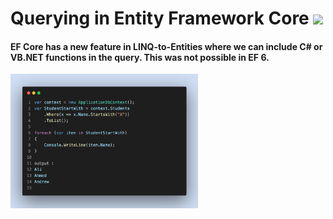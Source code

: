 # Querying in Entity Framework Core  <img src="https://media.giphy.com/media/dYsB5F09z0fYvQLm9K/giphy.gif" width="60">
#### EF Core has a new feature in LINQ-to-Entities where we can include C# or VB.NET functions in the query. This was not possible in EF 6.
<img src="img/code-snapshot.png" width="300">
